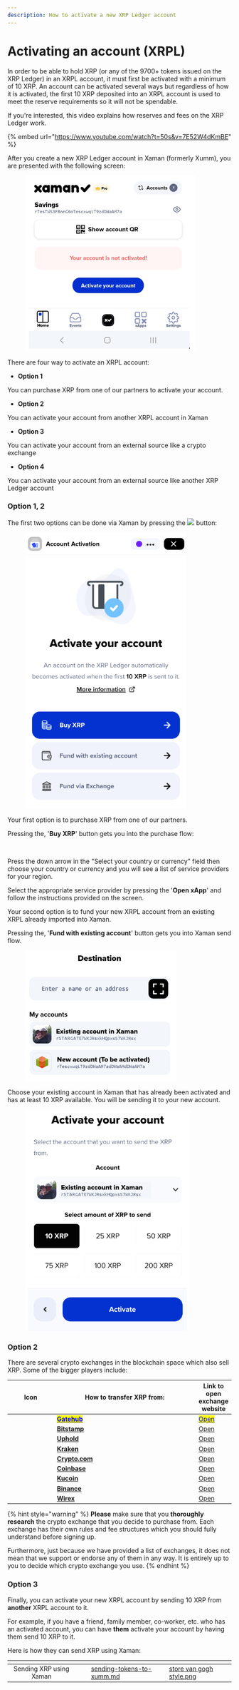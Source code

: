 ```yaml
---
description: How to activate a new XRP Ledger account
---
```


# Activating an account (XRPL)

In order to be able to hold XRP (or any of the 9700+ tokens issued on the XRP Ledger) in an XRPL account, it must first be activated with a minimum of 10 XRP. An account can be activated several ways but regardless of how it is activated, the first 10 XRP deposited into an XRPL account is used to meet the reserve requirements so it will not be spendable.

If you're interested, this video explains how reserves and fees on the XRP Ledger work.

{% embed url="https://www.youtube.com/watch?t=50s&v=7E52W4dKmBE" %}

After you create a new XRP Ledger account in Xaman (formerly Xumm), you are presented with the following screen:

<figure><img src="../../.gitbook/assets/Account activation - 2.png" alt=""><figcaption></figcaption></figure>

There are four way to activate an XRPL account:

* **Option 1**

You can purchase XRP from one of our partners to activate your account.

* **Option 2**

You can activate your account from another XRPL account in Xaman&#x20;

* **Option 3**

You can activate your account from an external source like a crypto exchange

* **Option 4**

You can activate your account from an external source like another XRP Ledger account

###

### **Option 1, 2**

The first two options can be done via Xaman by pressing the  ![](<../../.gitbook/assets/image (1) (1) (4).png>) button:

<figure><img src="../../.gitbook/assets/Account activation - 1.png" alt=""><figcaption></figcaption></figure>

Your first option is to purchase XRP from one of our partners.

Pressing the, '**Buy XRP**' button gets you into the purchase flow:

<figure><img src="../../.gitbook/assets/Buy and sell.png" alt=""><figcaption></figcaption></figure>

Press the down arrow in the "Select your country or currency" field then choose your country or currency and you will see a list of service providers for your region.

Select the appropriate service provider by pressing the '**Open xApp**' and follow the instructions provided on the screen.



Your second option is to fund your new XRPL account from an existing XRPL already imported into Xaman.

Pressing the, '**Fund with existing account**' button gets you into Xaman send flow.

<figure><img src="../../.gitbook/assets/Account activation - 3.png" alt=""><figcaption></figcaption></figure>

Choose your existing account in Xaman that has already been activated and has at least 10 XRP available. You will be sending it to your new account.

<figure><img src="../../.gitbook/assets/Account activation - 4  (1).png" alt=""><figcaption></figcaption></figure>



### Option 2

There are several crypto exchanges in the blockchain space which also sell XRP. Some of the bigger players include:



<table><thead><tr><th width="110.33333333333331" align="center">Icon</th><th width="379">How to transfer XRP from:</th><th>Link to open exchange website</th></tr></thead><tbody><tr><td align="center"><img src="../../.gitbook/assets/image (1) (1) (2) (1).png" alt="" data-size="line"></td><td><a href="from-gatehub.md"><mark style="color:blue;"><strong>Gatehub</strong></mark></a></td><td><a href="https://gatehub.net/"><mark style="color:blue;">Open</mark></a></td></tr><tr><td align="center"><img src="../../.gitbook/assets/image (1) (1) (1) (1) (2).png" alt=""></td><td><a href="from-bitstamp.md"><strong>Bitstamp</strong></a></td><td><a href="https://www.bitstamp.net/">Open</a></td></tr><tr><td align="center"><img src="../../.gitbook/assets/image (9) (1).png" alt="" data-size="line"></td><td><a href="from-uphold.md"><strong>Uphold</strong></a></td><td><a href="https://uphold.com/">Open</a></td></tr><tr><td align="center"><img src="../../.gitbook/assets/image (1) (3).png" alt=""></td><td><a href="from-kraken.md"><strong>Kraken</strong></a></td><td><a href="https://www.kraken.com/">Open</a></td></tr><tr><td align="center"><img src="../../.gitbook/assets/image (2) (1) (2) (1).png" alt=""></td><td><a href="from-crypto.com.md"><strong>Crypto.com</strong></a></td><td><a href="https://crypto.com/">Open</a></td></tr><tr><td align="center"><img src="../../.gitbook/assets/image (8) (2).png" alt="" data-size="line"></td><td><a href="from-coinbase.md"><strong>Coinbase</strong></a></td><td><a href="https://www.coinbase.com/">Open</a></td></tr><tr><td align="center"><img src="../../.gitbook/assets/image (1) (5).png" alt="" data-size="original"></td><td><a href="from-kucoin.md"><strong>Kucoin</strong></a></td><td><a href="https://www.kucoin.com/">Open</a></td></tr><tr><td align="center"><img src="../../.gitbook/assets/image (11) (1) (1).png" alt="" data-size="line"></td><td><a href="from-binance.md"><strong>Binance</strong></a></td><td><a href="https://www.binance.com/en">Open</a></td></tr><tr><td align="center"><img src="../../.gitbook/assets/wirex (1).png" alt=""></td><td><a href="broken-reference"><strong>Wirex</strong></a></td><td><a href="https://wirexapp.com/">Open</a></td></tr></tbody></table>



{% hint style="warning" %}
**Please** make sure that you **thoroughly research** the crypto exchange that you decide to purchase from. Each exchange has their own rules and fee structures which you should fully understand before signing up.&#x20;

Furthermore, just because we have provided a list of exchanges, it does not mean that we support or endorse any of them in any way. It is entirely up to you to decide which crypto exchange you use.
{% endhint %}

### Option 3

Finally, you can activate your new XRPL account by sending 10 XRP from **another** XRPL account to it.

For example, if you have a friend, family member, co-worker, etc. who has an activated account, you can have **them** activate your account by having them send 10 XRP to it.

Here is how they can send XRP using Xaman:

<table data-view="cards"><thead><tr><th align="center"></th><th data-hidden></th><th data-hidden></th><th data-hidden data-card-target data-type="content-ref"></th><th data-hidden data-card-cover data-type="files"></th></tr></thead><tbody><tr><td align="center">Sending XRP using Xaman</td><td></td><td></td><td><a href="../sending-tokens-to-xumm.md">sending-tokens-to-xumm.md</a></td><td><a href="../../.gitbook/assets/store  van gogh style.png">store  van gogh style.png</a></td></tr></tbody></table>
